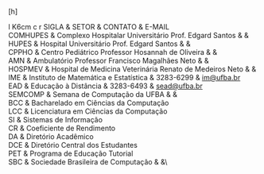 
[h]

<span>l K<span>6cm</span> c r</span> SIGLA & SETOR & CONTATO & E-MAIL\
COMHUPES & Complexo Hospitalar Universitário Prof. Edgard Santos & &\
HUPES & Hospital Universitário Prof. Edgard Santos & &\
CPPHO & Centro Pediátrico Professor Hosannah de Oliveira & &\
AMN & Ambulatório Professor Francisco Magalhães Neto & &\
HOSPMEV & Hospital de Medicina Veterinária Renato de Medeiros Neto & &\
IME & Instituto de Matemática e Estatística & 3283-6299 & im@ufba.br\
EAD & Educação à Distância & 3283-6493 & sead@ufba.br\
SEMCOMP & Semana de Computação da UFBA & &\
BCC & Bacharelado em Ciências da Computação\
LCC & Licenciatura em Ciências da Computação\
SI & Sistemas de Informação\
CR & Coeficiente de Rendimento\
DA & Diretório Acadêmico\
DCE & Diretório Central dos Estudantes\
PET & Programa de Educação Tutorial\
SBC & Sociedade Brasileira de Computação & &\

